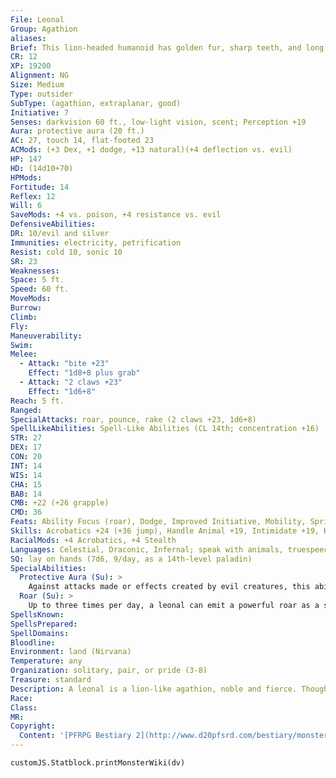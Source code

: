 ```yaml
---
File: Leonal
Group: Agathion
aliases: 
Brief: This lion-headed humanoid has golden fur, sharp teeth, and long cat-like claws on its hands and feet.
CR: 12
XP: 19200
Alignment: NG
Size: Medium
Type: outsider
SubType: (agathion, extraplanar, good)
Initiative: 7
Senses: darkvision 60 ft., low-light vision, scent; Perception +19
Aura: protective aura (20 ft.)
AC: 27, touch 14, flat-footed 23
ACMods: (+3 Dex, +1 dodge, +13 natural)(+4 deflection vs. evil)
HP: 147
HD: (14d10+70)
HPMods: 
Fortitude: 14
Reflex: 12
Will: 6
SaveMods: +4 vs. poison, +4 resistance vs. evil
DefensiveAbilities: 
DR: 10/evil and silver
Immunities: electricity, petrification
Resist: cold 10, sonic 10
SR: 23
Weaknesses: 
Space: 5 ft.
Speed: 60 ft.
MoveMods: 
Burrow: 
Climb: 
Fly: 
Maneuverability: 
Swim: 
Melee: 
  - Attack: "bite +23"
    Effect: "1d8+8 plus grab"
  - Attack: "2 claws +23"
    Effect: "1d6+8"
Reach: 5 ft.
Ranged: 
SpecialAttacks: roar, pounce, rake (2 claws +23, 1d6+8)
SpellLikeAbilities: Spell-Like Abilities (CL 14th; concentration +16)  Constant-speak with animals   At Will-detect thoughts, fireball (DC 15), hold monster (DC 17)   3/day-cure critical wounds, neutralize poison, remove disease, wall of force   1/day-heal
STR: 27
DEX: 17
CON: 20
INT: 14
WIS: 14
CHA: 15
BAB: 14
CMB: +22 (+26 grapple)
CMD: 36
Feats: Ability Focus (roar), Dodge, Improved Initiative, Mobility, Spring Attack, (bite), Weapon Focus (claw)
Skills: Acrobatics +24 (+36 jump), Handle Animal +19, Intimidate +19, Knowledge (any one) +19, Perception +19, Sense Motive +19, Spellcraft +16, Stealth +24
RacialMods: +4 Acrobatics, +4 Stealth
Languages: Celestial, Draconic, Infernal; speak with animals, truespeech
SQ: lay on hands (7d6, 9/day, as a 14th-level paladin)
SpecialAbilities:
  Protective Aura (Su): >
    Against attacks made or effects created by evil creatures, this ability provides a +4 deflection bonus to AC and a +4 resistance bonus on saving throws to anyone within 20 feet of the leonal. Otherwise, it functions as a magic circle against evil effect and a lesser globe of invulnerability, both with a radius of 20 feet (caster level equals leonal's HD). The defensive benefits from the circle are not included in a leonal's stat block.
  Roar (Su): >
    Up to three times per day, a leonal can emit a powerful roar as a standard action. Each roar affects a 60- foot cone with the effects of a holy word spell and also deals 2d6 points of sonic damage to all creatures in the area (DC 21 Fortitude negates). This is a sonic effect. The save DC is Charisma-based.
SpellsKnown: 
SpellsPrepared: 
SpellDomains: 
Bloodline: 
Environment: land (Nirvana)
Temperature: any
Organization: solitary, pair, or pride (3-8)
Treasure: standard
Description: A leonal is a lion-like agathion, noble and fierce. Though gentle with their families and patient with strangers on their home plane, in battle leonals are deadly foes of evil and cruelty. They hunt fiends and other evil monsters, silently tailing their prey until they find the right time to leap and slash. Leonals pride themselves on their hunting prowess, and few land creatures can match their speed. Although capable of using weapons, the majority of leonals prefer to battle evil with tooth and claw.  Leonals like their battles to be straightforward affairs. They begin with a roar to put their foes off balance, then follow up with claw and bite attacks. They closely coordinate with others in their pride, watching one another's flanks and setting up devastating attacks. They mainly use their magical abilities against large numbers of weaker foes and against those they need to capture or incapacitate without dealing harm to them.  Leonals stand 6 feet tall and weigh 270 pounds on average. Males usually have manes of either dark gold or black hair, which may only surround the head or may extend onto the shoulders and chest. Female leonals do not have manes, but may have longer hair on the back of the neck.
Race: 
Class: 
MR: 
Copyright:
  Content: '[PFRPG Bestiary 2](http://www.d20pfsrd.com/bestiary/monster-listings/outsiders/agathion/agathion-leonal)'
---
```

```dataviewjs
customJS.Statblock.printMonsterWiki(dv)
```

